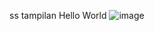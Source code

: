 ss tampilan Hello World
![image](https://github.com/user-attachments/assets/edeeb653-f1bb-4176-bdcc-2b998f349b28)
